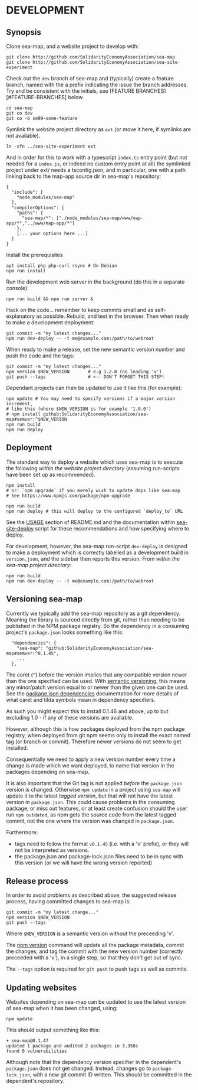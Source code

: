 # DEVELOPMENT

## Synopsis

Clone sea-map, and a website project to develop with:

    git clone http://github.com/SolidarityEconomyAssociation/sea-map
    git clone http://github.com/SolidarityEconomyAssociation/sea-site-experiment

Check out the `dev` branch of sea-map and (typically) create a feature
branch, named with the a prefix indicating the issue the branch
addresses. Try and be consistent with the initials, see [FEATURE
BRANCHES][#FEATURE-BRANCHES] below.

	cd sea-map
	git co dev
	git co -b sm99-some-feature
	
Symlink the website project directory as `ext` (or move it here, if
symlinks are not available).

	ln -sfn ../sea-site-experiment ext

And in order for this to work with a typescript `index.ts` entry point
(but not needed for a `index.js`, or indeed no custom entry point at
all) the symlinked project under ext/ needs a tsconfig.json, and in
particular, one with a path linking back to the map-app source dir in
sea-map's repository:
    
    {
      "include": [
        "node_modules/sea-map"
      ],
      "compilerOptions": {
        "paths": {
          "sea-map/*": ["./node_modules/sea-map/www/map-app/*","../www/map-app/*"]
        },
        [... your options here ...]
      }
    }


Install the prerequisites

	apt install php php-curl rsync # On Debian
	npm run install
	
Run the development web server in the background (do this in a separate console):

    npm run build && npm run server &

Hack on the code... remember to keep commits small and as
self-explanatory as possible. Rebuild, and test in the browser. Then
when ready to make a development deployment:

    git commit -m "my latest changes..."
	npm run dev-deploy -- -t me@example.com:/path/to/webroot 

When ready to make a release, set the new semantic version number and
push the code and the tags:

    git commit -m "my latest changes..."
	npm version $NEW_VERSION       # e.g 1.2.0 (no leading 'v')
	git push --tags                # <-- DON'T FORGET THIS STEP!

Dependant projects can then be updated to use it like this (for
example):

    npm update # You may need to specify versions if a major version increment,
    # like this (where $NEW_VERSION is for example '1.0.0')
    # npm install github:SolidarityEconomyAssociation/sea-map#semver:^$NEW_VERION 
    npm run build
	npm run deploy


## Deployment

The standard way to deploy a website which uses sea-map is to execute
the following *within the website project directory* (assuming
run-scripts have been set up as recommended).

    npm install
	# or: `npm upgrade` if you merely wish to update deps like sea-map
	# See https://www.npmjs.com/package/npm-upgrade
	
	npm run build
	npm run deploy # this will deploy to the configured `deploy_to` URL

See the [USAGE](README.md#USAGE) section of README.md and the
documentation within [sea-site-deploy][] script for these
recommendations and how specifying where to deploy.

For development, however, the sea-map run-script `dev-deploy` is
designed to make a deployment which is correctly labelled as a
development build in `version.json`, and the sidebar then reports this
version.  From *within the sea-map project directory*:

    npm run build
	npm run dev-deploy -- -t me@example.com:/path/to/webroot 


## Versioning sea-map

Currently we typically add the sea-map repository as a git
dependency. Meaning the library is sourced directly from git, rather
than needing to be published in the NPM package registry. So the
dependency in a consuming project's `package.json` looks something
like this:

	  "dependencies": {
		"sea-map": "github:SolidarityEconomyAssociation/sea-map#semver:^0.1.45",
		...
	  },

The caret (`^`) before the version implies that any compatible version
newer than the one specified can be used. With [semantic
versioning][semver], this means any minor/patch version equal to or
newer than the given one can be used.  See the [package.json
dependencies][dependencies] documentation for more details of what
caret and tilda symbols mean in dependency specifiers.

As such you might expect this to install 0.1.46 and above, up to but
excluding 1.0 - if any of these versions are available.

However, although this is how packages deployed from the npm package
registry, when deployed from git npm seems only to install the exact
named tag (or branch or commit). Therefore newer versions do not seem
to get installed.

Consequentially we need to apply a new version number every time a
change is made which we want deployed, to name that version in the
packages depending on sea-map.

It is also important that the Git tag is not applied *before* the
`package.json` version is changed. Otherwise `npm update` in a project
using `sea-map` will update it to the latest *tagged version*, but
that will not have the latest version in `package.json`. This could
cause problems in the consuming package, or miss out features, or at
least create confusion should the user run `npm outdated`, as npm gets
the source code from the latest tagged commit, not the one where the
version was changed in `package.json`.

Furthermore: 
- tags need to follow the format `v0.1.45` (i.e. with a 'v'
  prefix), or they will not be interpreted as versions.
- the package.json and package-lock.json files need to be in sync with
  this version (or we will have the wrong version reported)

## Release process

In order to avoid problems as described above, the suggested release
process, having committed changes to sea-map is:

    git commit -m "my latest change..."
	npm version $NEW_VERSION
	git push --tags
	
Where `$NEW_VERSION` is a semantic version without the preceeding 'v'.

The [npm version][version] command will update all the package
metadata, commit the changes, and tag the commit with the new version
number (correctly preceeded with a 'v'), in a single step, so that
they don't get out of sync.

The `--tags` option is required for `git push` to push tags as well as
commits.

## Updating websites

Websites depending on sea-map can be updated to use the latest version
of sea-map when it has been changed, using:

    npm update
	
This should output something like this:

    + sea-map@0.1.47
    updated 1 package and audited 2 packages in 3.358s
    found 0 vulnerabilities

Although note that the dependency version specifier in the dependent's
`package.json` does not get changed. Instead, changes go to
`package-lock.json`, with a new git commit ID written. This should be
committed in the dependent's repository.

[version]: https://docs.npmjs.com/cli-commands/version.html
[semver]: https://docs.npmjs.com/about-semantic-versioning
[dependencies]: https://docs.npmjs.com/configuring-npm/package-json#dependencies
[sea-site-deploy]: ./bin/sea-site-deploy
